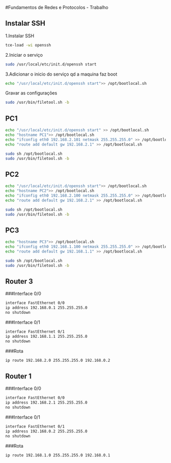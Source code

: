 #Fundamentos de Redes e Protocolos - Trabalho
## Instalar SSH

1.Instalar SSH
```bash
tce-load -wi openssh
```
2.Iniciar o serviço
```bash
sudo /usr/local/etc/init.d/openssh start
```
3.Adicionar o inicio do serviço qd a maquina faz boot
```bash
echo "/usr/local/etc/init.d/openssh start">> /opt/bootlocal.sh
```



Gravar as configurações
```bash
sudo /usr/bin/filetool.sh -b
```


## PC1
```bash
echo "/usr/local/etc/init.d/openssh start" >> /opt/bootlocal.sh
echo "hostname PC1">> /opt/bootlocal.sh
echo "ifconfig eth0 192.168.2.101 netmask 255.255.255.0" >> /opt/bootlocal.sh
echo "route add default gw 192.168.2.1" >> /opt/bootlocal.sh

sudo sh /opt/bootlocal.sh
sudo /usr/bin/filetool.sh -b
```


## PC2
```bash
echo "/usr/local/etc/init.d/openssh start">> /opt/bootlocal.sh
echo "hostname PC2">> /opt/bootlocal.sh
echo "ifconfig eth0 192.168.2.100 netmask 255.255.255.0" >> /opt/bootlocal.sh
echo "route add default gw 192.168.2.1" >> /opt/bootlocal.sh

sudo sh /opt/bootlocal.sh
sudo /usr/bin/filetool.sh -b
```

## PC3
```bash
echo "hostname PC3">> /opt/bootlocal.sh
echo "ifconfig eth0 192.168.1.100 netmask 255.255.255.0" >> /opt/bootlocal.sh
echo "route add default gw 192.168.1.1" >> /opt/bootlocal.sh

sudo sh /opt/bootlocal.sh
sudo /usr/bin/filetool.sh -b
```


## Router 3
###Interface 0/0
```bash
interface FastEthernet 0/0
ip address 192.168.0.1 255.255.255.0
no shutdown
```

###Interface 0/1
```bash
interface FastEthernet 0/1
ip address 192.168.1.1 255.255.255.0
no shutdown
```

###Rota
```bash
ip route 192.168.2.0 255.255.255.0 192.168.0.2
```

## Router 1
###Interface 0/0
```bash
interface FastEthernet 0/0
ip address 192.168.2.1 255.255.255.0
no shutdown
```

###Interface 0/1
```bash
interface FastEthernet 0/1
ip address 192.168.0.2 255.255.255.0
no shutdown
```

###Rota
```bash
ip route 192.168.1.0 255.255.255.0 192.168.0.1
```
